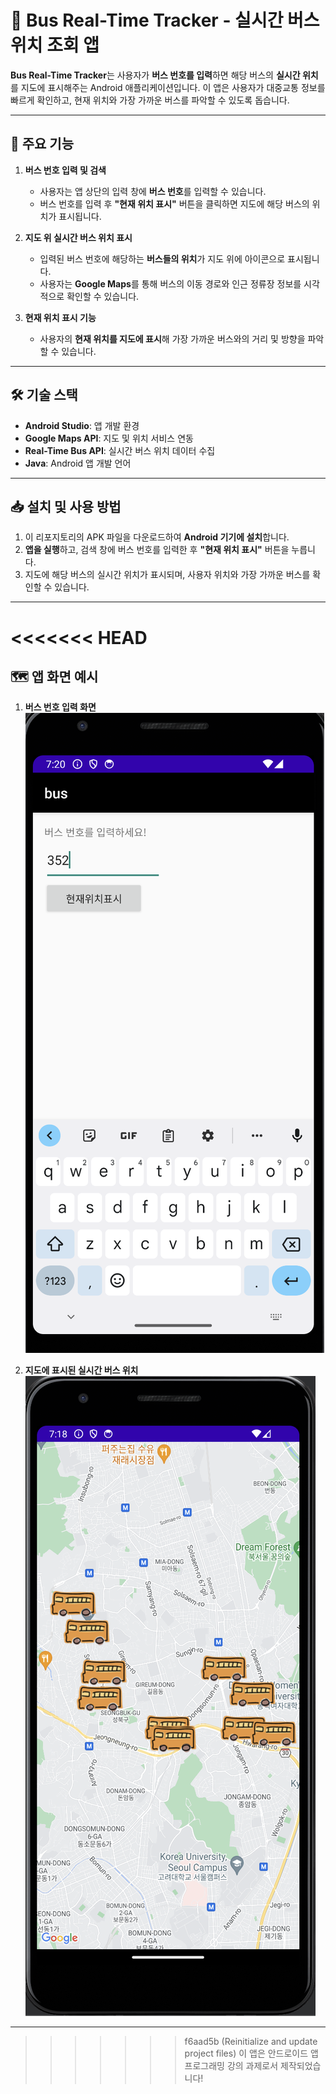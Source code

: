 # 🚌 Bus Real-Time Tracker - 실시간 버스 위치 조회 앱

**Bus Real-Time Tracker**는 사용자가 **버스 번호를 입력**하면 해당 버스의 **실시간 위치**를 지도에 표시해주는 Android 애플리케이션입니다. 이 앱은 사용자가 대중교통 정보를 빠르게 확인하고, 현재 위치와 가장 가까운 버스를 파악할 수 있도록 돕습니다.

---

## 📱 주요 기능

1. **버스 번호 입력 및 검색**  
   - 사용자는 앱 상단의 입력 창에 **버스 번호**를 입력할 수 있습니다.
   - 버스 번호를 입력 후 **"현재 위치 표시"** 버튼을 클릭하면 지도에 해당 버스의 위치가 표시됩니다.

2. **지도 위 실시간 버스 위치 표시**  
   - 입력된 버스 번호에 해당하는 **버스들의 위치**가 지도 위에 아이콘으로 표시됩니다.
   - 사용자는 **Google Maps**를 통해 버스의 이동 경로와 인근 정류장 정보를 시각적으로 확인할 수 있습니다.

3. **현재 위치 표시 기능**  
   - 사용자의 **현재 위치를 지도에 표시**해 가장 가까운 버스와의 거리 및 방향을 파악할 수 있습니다.

---

## 🛠 기술 스택

- **Android Studio**: 앱 개발 환경
- **Google Maps API**: 지도 및 위치 서비스 연동
- **Real-Time Bus API**: 실시간 버스 위치 데이터 수집
- **Java**: Android 앱 개발 언어

---

## 📥 설치 및 사용 방법

1. 이 리포지토리의 APK 파일을 다운로드하여 **Android 기기에 설치**합니다.
2. **앱을 실행**하고, 검색 창에 버스 번호를 입력한 후 **"현재 위치 표시"** 버튼을 누릅니다.
3. 지도에 해당 버스의 실시간 위치가 표시되며, 사용자 위치와 가장 가까운 버스를 확인할 수 있습니다.

---

<<<<<<< HEAD
=======
## 🗺 앱 화면 예시

1. **버스 번호 입력 화면**  
   ![버스 번호 입력](./screenshot2.png)

2. **지도에 표시된 실시간 버스 위치**  
   ![실시간 버스 위치](./screenshot1.png)

---
>>>>>>> f6aad5b (Reinitialize and update project files)
이 앱은 안드로이드 앱 프로그래밍 강의 과제로서 제작되었습니다!
